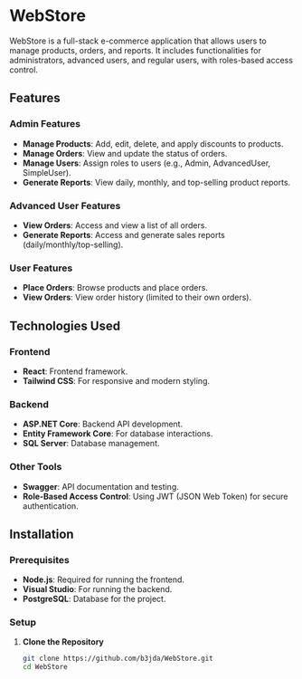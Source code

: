 # WebStore

WebStore is a full-stack e-commerce application that allows users to manage products, orders, and reports. It includes functionalities for administrators, advanced users, and regular users, with roles-based access control.

## Features

### Admin Features
- **Manage Products**: Add, edit, delete, and apply discounts to products.
- **Manage Orders**: View and update the status of orders.
- **Manage Users**: Assign roles to users (e.g., Admin, AdvancedUser, SimpleUser).
- **Generate Reports**: View daily, monthly, and top-selling product reports.

### Advanced User Features
- **View Orders**: Access and view a list of all orders.
- **Generate Reports**: Access and generate sales reports (daily/monthly/top-selling).

### User Features
- **Place Orders**: Browse products and place orders.
- **View Orders**: View order history (limited to their own orders).

## Technologies Used

### Frontend
- **React**: Frontend framework.
- **Tailwind CSS**: For responsive and modern styling.

### Backend
- **ASP.NET Core**: Backend API development.
- **Entity Framework Core**: For database interactions.
- **SQL Server**: Database management.

### Other Tools
- **Swagger**: API documentation and testing.
- **Role-Based Access Control**: Using JWT (JSON Web Token) for secure authentication.

## Installation

### Prerequisites
- **Node.js**: Required for running the frontend.
- **Visual Studio**: For running the backend.
- **PostgreSQL**: Database for the project.

### Setup
1. **Clone the Repository**
   ```bash
   git clone https://github.com/b3jda/WebStore.git
   cd WebStore

